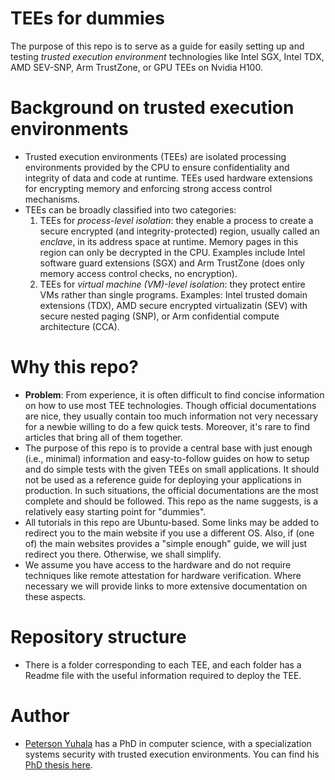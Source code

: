 # TEEs for dummies
The purpose of this repo is to serve as a guide for easily setting up and testing _trusted execution environment_ technologies like Intel SGX, Intel TDX, AMD SEV-SNP, Arm TrustZone, or GPU TEEs on Nvidia H100.

# Background on trusted execution environments
- Trusted execution environments (TEEs) are isolated processing environments provided by the CPU to ensure confidentiality and integrity of data and code at runtime. TEEs used hardware extensions for encrypting memory and enforcing strong access control mechanisms.
- TEEs can be broadly classified into two categories: 
    1. TEEs for _process-level isolation_: they enable a process to create a secure encrypted (and integrity-protected) region, usually called an _enclave_, in its address space at runtime. Memory pages in this region can only be decrypted in the CPU. Examples include Intel software guard extensions (SGX) and Arm TrustZone (does only memory access control checks, no encryption).
    2. TEEs for _virtual machine (VM)-level isolation_: they protect entire VMs rather than single programs. Examples: Intel trusted domain extensions (TDX), AMD secure encrypted virtualizatin (SEV) with secure nested paging (SNP), or Arm confidential compute architecture (CCA).

# Why this repo?
- **Problem**: From experience, it is often difficult to find concise information on how to use most TEE technologies. Though official documentations are nice, they usually contain too much information not very necessary for a newbie willing to do a few quick tests. Moreover, it's rare to find articles that bring all of them together.
- The purpose of this repo is to provide a central base with just enough (i.e., minimal) information and easy-to-follow guides on how to setup and do simple tests with the given TEEs on small applications. It should not be used as a reference guide for deploying your applications in production. In such situations, the official documentations are the most complete and should be followed. This repo as the name suggests, is a relatively easy starting point for "dummies".
- All tutorials in this repo are Ubuntu-based. Some links may be added to redirect you to the main website if you use a different OS.
Also, if (one of) the main websites provides a "simple enough" guide, we will just redirect you there. Otherwise, we shall simplify.
- We assume you have access to the hardware and do not require techniques like remote attestation for hardware verification. Where necessary we will provide links to more extensive documentation on these aspects.  

# Repository structure
- There is a folder corresponding to each TEE, and each folder has a Readme file with the useful information required to deploy the TEE.


# Author
- [Peterson Yuhala](https://yuhala.github.io/) has a PhD in computer science, with a specialization systems security with trusted execution environments. You can find his [PhD thesis here](https://yuhala.github.io/assets/pdf/thesis-peterson-yuhala.pdf).
  

